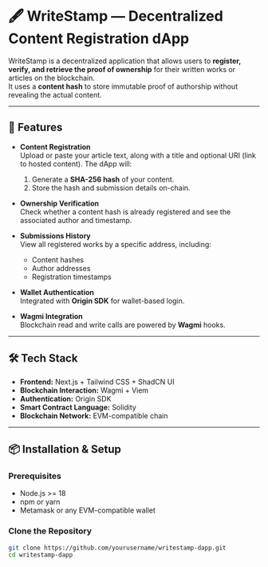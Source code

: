 # 🖋️ WriteStamp — Decentralized Content Registration dApp

WriteStamp is a decentralized application that allows users to **register, verify, and retrieve the proof of ownership** for their written works or articles on the blockchain.  
It uses a **content hash** to store immutable proof of authorship without revealing the actual content.

---

## 🚀 Features
- **Content Registration**  
  Upload or paste your article text, along with a title and optional URI (link to hosted content). The dApp will:
  1. Generate a **SHA-256 hash** of your content.
  2. Store the hash and submission details on-chain.

- **Ownership Verification**  
  Check whether a content hash is already registered and see the associated author and timestamp.

- **Submissions History**  
  View all registered works by a specific address, including:
  - Content hashes
  - Author addresses
  - Registration timestamps

- **Wallet Authentication**  
  Integrated with **Origin SDK** for wallet-based login.

- **Wagmi Integration**  
  Blockchain read and write calls are powered by **Wagmi** hooks.

---

## 🛠️ Tech Stack
- **Frontend:** Next.js + Tailwind CSS + ShadCN UI
- **Blockchain Interaction:** Wagmi + Viem
- **Authentication:** Origin SDK
- **Smart Contract Language:** Solidity
- **Blockchain Network:** EVM-compatible chain

---

## 📦 Installation & Setup

### Prerequisites
- Node.js >= 18
- npm or yarn
- Metamask or any EVM-compatible wallet

### Clone the Repository
```bash
git clone https://github.com/yourusername/writestamp-dapp.git
cd writestamp-dapp
